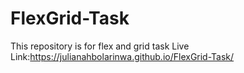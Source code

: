 # FlexGrid-Task
This repository is for flex and grid task
Live Link:https://julianahbolarinwa.github.io/FlexGrid-Task/
